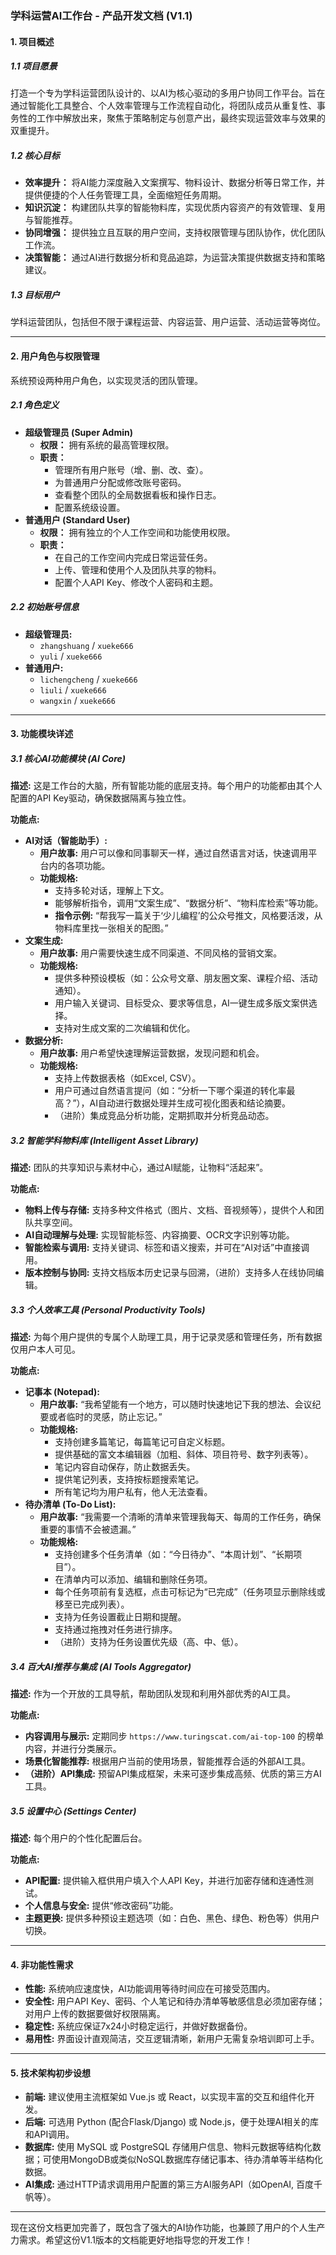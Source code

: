 ### **学科运营AI工作台 - 产品开发文档 (V1.1)**

#### **1. 项目概述**

##### **1.1 项目愿景**
打造一个专为学科运营团队设计的、以AI为核心驱动的多用户协同工作平台。旨在通过智能化工具整合、个人效率管理与工作流程自动化，将团队成员从重复性、事务性的工作中解放出来，聚焦于策略制定与创意产出，最终实现运营效率与效果的双重提升。

##### **1.2 核心目标**
*   **效率提升：** 将AI能力深度融入文案撰写、物料设计、数据分析等日常工作，并提供便捷的个人任务管理工具，全面缩短任务周期。
*   **知识沉淀：** 构建团队共享的智能物料库，实现优质内容资产的有效管理、复用与智能推荐。
*   **协同增强：** 提供独立且互联的用户空间，支持权限管理与团队协作，优化团队工作流。
*   **决策智能：** 通过AI进行数据分析和竞品追踪，为运营决策提供数据支持和策略建议。

##### **1.3 目标用户**
学科运营团队，包括但不限于课程运营、内容运营、用户运营、活动运营等岗位。

---

#### **2. 用户角色与权限管理**

系统预设两种用户角色，以实现灵活的团队管理。

##### **2.1 角色定义**
*   **超级管理员 (Super Admin)**
    *   **权限：** 拥有系统的最高管理权限。
    *   **职责：**
        *   管理所有用户账号（增、删、改、查）。
        *   为普通用户分配或修改账号密码。
        *   查看整个团队的全局数据看板和操作日志。
        *   配置系统级设置。
*   **普通用户 (Standard User)**
    *   **权限：** 拥有独立的个人工作空间和功能使用权限。
    *   **职责：**
        *   在自己的工作空间内完成日常运营任务。
        *   上传、管理和使用个人及团队共享的物料。
        *   配置个人API Key、修改个人密码和主题。

##### **2.2 初始账号信息**
*   **超级管理员:**
    *   `zhangshuang` / `xueke666`
    *   `yuli` / `xueke666`
*   **普通用户:**
    *   `lichengcheng` / `xueke666`
    *   `liuli` / `xueke666`
    *   `wangxin` / `xueke666`

---

#### **3. 功能模块详述**

##### **3.1 核心AI功能模块 (AI Core)**

**描述:** 这是工作台的大脑，所有智能功能的底层支持。每个用户的功能都由其个人配置的API Key驱动，确保数据隔离与独立性。

**功能点:**
*   **AI对话（智能助手）:**
    *   **用户故事:** 用户可以像和同事聊天一样，通过自然语言对话，快速调用平台内的各项功能。
    *   **功能规格:**
        *   支持多轮对话，理解上下文。
        *   能够解析指令，调用“文案生成”、“数据分析”、“物料库检索”等功能。
        *   **指令示例:** “帮我写一篇关于‘少儿编程’的公众号推文，风格要活泼，从物料库里找一张相关的配图。”
*   **文案生成:**
    *   **用户故事:** 用户需要快速生成不同渠道、不同风格的营销文案。
    *   **功能规格:**
        *   提供多种预设模板（如：公众号文章、朋友圈文案、课程介绍、活动通知）。
        *   用户输入关键词、目标受众、要求等信息，AI一键生成多版文案供选择。
        *   支持对生成文案的二次编辑和优化。
*   **数据分析:**
    *   **用户故事:** 用户希望快速理解运营数据，发现问题和机会。
    *   **功能规格:**
        *   支持上传数据表格（如Excel, CSV）。
        *   用户可通过自然语言提问（如：“分析一下哪个渠道的转化率最高？”），AI自动进行数据处理并生成可视化图表和结论摘要。
        *   （进阶）集成竞品分析功能，定期抓取并分析竞品动态。

##### **3.2 智能学科物料库 (Intelligent Asset Library)**

**描述:** 团队的共享知识与素材中心，通过AI赋能，让物料“活起来”。

**功能点:**
*   **物料上传与存储:** 支持多种文件格式（图片、文档、音视频等），提供个人和团队共享空间。
*   **AI自动理解与处理:** 实现智能标签、内容摘要、OCR文字识别等功能。
*   **智能检索与调用:** 支持关键词、标签和语义搜索，并可在“AI对话”中直接调用。
*   **版本控制与协同:** 支持文档版本历史记录与回溯，（进阶）支持多人在线协同编辑。

##### **3.3 个人效率工具 (Personal Productivity Tools)**

**描述:** 为每个用户提供的专属个人助理工具，用于记录灵感和管理任务，所有数据仅用户本人可见。

**功能点:**
*   **记事本 (Notepad):**
    *   **用户故事:** “我希望能有一个地方，可以随时快速地记下我的想法、会议纪要或者临时的灵感，防止忘记。”
    *   **功能规格:**
        *   支持创建多篇笔记，每篇笔记可自定义标题。
        *   提供基础的富文本编辑器（加粗、斜体、项目符号、数字列表等）。
        *   笔记内容自动保存，防止数据丢失。
        *   提供笔记列表，支持按标题搜索笔记。
        *   所有笔记均为用户私有，他人无法查看。
*   **待办清单 (To-Do List):**
    *   **用户故事:** “我需要一个清晰的清单来管理我每天、每周的工作任务，确保重要的事情不会被遗漏。”
    *   **功能规格:**
        *   支持创建多个任务清单（如：“今日待办”、“本周计划”、“长期项目”）。
        *   在清单内可以添加、编辑和删除任务项。
        *   每个任务项前有复选框，点击可标记为“已完成”（任务项显示删除线或移至已完成列表）。
        *   支持为任务设置截止日期和提醒。
        *   支持通过拖拽对任务进行排序。
        *   （进阶）支持为任务设置优先级（高、中、低）。

##### **3.4 百大AI推荐与集成 (AI Tools Aggregator)**

**描述:** 作为一个开放的工具导航，帮助团队发现和利用外部优秀的AI工具。

**功能点:**
*   **内容调用与展示:** 定期同步 `https://www.turingscat.com/ai-top-100` 的榜单内容，并进行分类展示。
*   **场景化智能推荐:** 根据用户当前的使用场景，智能推荐合适的外部AI工具。
*   **（进阶）API集成:** 预留API集成框架，未来可逐步集成高频、优质的第三方AI工具。

##### **3.5 设置中心 (Settings Center)**

**描述:** 每个用户的个性化配置后台。

**功能点:**
*   **API配置:** 提供输入框供用户填入个人API Key，并进行加密存储和连通性测试。
*   **个人信息与安全:** 提供“修改密码”功能。
*   **主题更换:** 提供多种预设主题选项（如：白色、黑色、绿色、粉色等）供用户切换。

---

#### **4. 非功能性需求**

*   **性能:** 系统响应速度快，AI功能调用等待时间应在可接受范围内。
*   **安全性:** 用户API Key、密码、个人笔记和待办清单等敏感信息必须加密存储；对用户上传的数据要做好权限隔离。
*   **稳定性:** 系统应保证7x24小时稳定运行，并做好数据备份。
*   **易用性:** 界面设计直观简洁，交互逻辑清晰，新用户无需复杂培训即可上手。

---

#### **5. 技术架构初步设想**

*   **前端:** 建议使用主流框架如 Vue.js 或 React，以实现丰富的交互和组件化开发。
*   **后端:** 可选用 Python (配合Flask/Django) 或 Node.js，便于处理AI相关的库和API调用。
*   **数据库:** 使用 MySQL 或 PostgreSQL 存储用户信息、物料元数据等结构化数据；可使用MongoDB或类似NoSQL数据库存储记事本、待办清单等半结构化数据。
*   **AI集成:** 通过HTTP请求调用用户配置的第三方AI服务API（如OpenAI, 百度千帆等）。

---

现在这份文档更加完善了，既包含了强大的AI协作功能，也兼顾了用户的个人生产力需求。希望这份V1.1版本的文档能更好地指导您的开发工作！